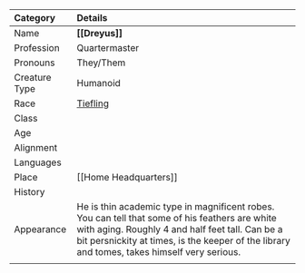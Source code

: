 | Category      | Details                                                                                                                                                                                                                                          |
| :------------ | :----------------------------------------------------------------------------------------------------------------------------------------------------------------------------------------------------------------------------------------------- |
| Name          | **[[Dreyus]]**                                                                                                                                                                                                                                   |
| Profession    | Quartermaster                                                                                                                                                                                                                                    |
| Pronouns      | They/Them                                                                                                                                                                                                                                        |
| Creature Type | Humanoid                                                                                                                                                                                                                                         |
| Race          | [Tiefling](https://dnd5e.wikidot.com/lineage:tiefling)                                                                                                                                                                                           |
| Class         |                                                                                                                                                                                                                                                  |
| Age           |                                                                                                                                                                                                                                                  |
| Alignment     |                                                                                                                                                                                                                                                  |
| Languages     |                                                                                                                                                                                                                                                  |
| Place         | [[Home Headquarters]]                                                                                                                                                                                                                            |
| History       |                                                                                                                                                                                                                                                  |
| Appearance    | He is thin academic type in magnificent robes. You can tell that some of his feathers are white with aging. Roughly 4 and half feet tall. Can be a bit persnickity at times, is the keeper of the library and tomes, takes himself very serious. |
|               |                                                                                                                                                                                                                                                  |
